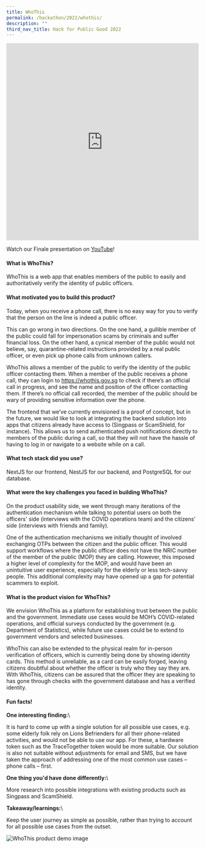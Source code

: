 ```yaml
---
title: WhoThis
permalink: /hackathon/2022/whothis/
description: ""
third_nav_title: Hack for Public Good 2022
---
```



<iframe allowfullscreen="true" height="515" width="100%" frameborder="0" src="https://docs.google.com/presentation/d/e/2PACX-1vQ8Oe2W_DMSCT63Y-bTR--HKdabgusHGDGZiJMBlEgvoMBt_SNXnnZ8xzI1T-HYVDKE-4Ei1GtnafAm/embed?start=false&amp;loop=false&amp;delayms=3000"></iframe>

Watch our Finale presentation on [YouTube](https://youtu.be/1CD8DRfuIkg)!

#### What is WhoThis?
WhoThis is a web app that enables members of the public to easily and authoritatively verify the identity of public officers.

#### What motivated you to build this product?
Today, when you receive a phone call, there is no easy way for you to verify that the person on the line is indeed a public officer. 

This can go wrong in two directions. On the one hand, a gullible member of the public could fall for impersonation scams by criminals and suffer financial loss. On the other hand, a cynical member of the public would not believe, say, quarantine-related instructions provided by a real public officer, or even pick up phone calls from unknown callers.

WhoThis allows a member of the public to verify the identity of the public officer contacting them. When a member of the public receives a phone call, they can login to https://whothis.gov.sg to check if there’s an official call in progress, and see the name and position of the officer contacting them. If there’s no official call recorded, the member of the public should be wary of providing sensitive information over the phone.

The frontend that we’ve currently envisioned is a proof of concept, but in the future, we would like to look at integrating the backend solution into apps that citizens already have access to (Singpass or ScamShield, for instance). This allows us to send authenticated push notifications directly to members of the public during a call, so that they will not have the hassle of having to log in or navigate to a website while on a call.

#### What tech stack did you use?

NextJS for our frontend, NestJS for our backend, and PostgreSQL for our database.

#### What were the key challenges you faced in building WhoThis? 

On the product usability side, we went through many iterations of the authentication mechanism while talking to potential users on both the officers' side (interviews with the COVID operations team) and the citizens’ side (interviews with friends and family). 

One of the authentication mechanisms we initially thought of involved exchanging OTPs between the citizen and the public officer. This would support workflows where the public officer does not have the NRIC number of the member of the public (MOP) they are calling. However, this imposed a higher level of complexity for the MOP, and would have been an unintuitive user experience, especially for the elderly or less tech-savvy people. This additional complexity may have opened up a gap for potential scammers to exploit.

#### What is the product vision for WhoThis? 
We envision WhoThis as a platform for establishing trust between the public and the government. Immediate use cases would be MOH’s COVID-related operations, and official surveys conducted by the government (e.g. Department of Statistics), while future use cases could be to extend to government vendors and selected businesses.

WhoThis can also be extended to the physical realm for in-person verification of officers, which is currently being done by showing identity cards. This method is unreliable, as a card can be easily forged, leaving citizens doubtful about whether the officer is truly who they say they are. With WhoThis, citizens can be assured that the officer they are speaking to has gone through checks with the government database and has a verified identity.

#### Fun facts!
**One interesting finding:**\\

It is hard to come up with a single solution for all possible use cases, e.g. some elderly folk rely on Lions Befrienders for all their phone-related activities, and would not be able to use our app. For these, a hardware token such as the TraceTogether token would be more suitable. Our solution is also not suitable without adjustments for email and SMS, but we have taken the approach of addressing one of the most common use cases – phone calls – first.

**One thing you'd have done differently:**\\

More research into possible integrations with existing products such as Singpass and ScamShield.

**Takeaway/learnings:**\\

Keep the user journey as simple as possible, rather than trying to account for all possible use cases from the outset.

![WhoThis product demo image](/images/whothis-snapshot.jpeg)